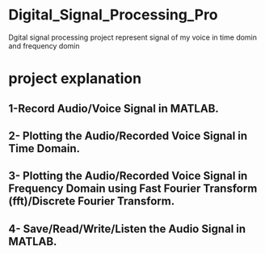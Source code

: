 # Digital_Signal_Processing_Pro
Dgital signal processing project represent signal of my voice in time domin and frequency domin 
# project explanation
 ## 1-Record Audio/Voice Signal in MATLAB.
 ## 2- Plotting the Audio/Recorded Voice Signal in Time Domain.
 ## 3- Plotting the Audio/Recorded Voice Signal in Frequency Domain using Fast Fourier Transform (fft)/Discrete Fourier Transform.
 ## 4- Save/Read/Write/Listen the Audio Signal in MATLAB.
